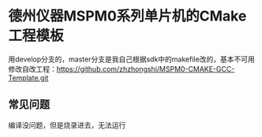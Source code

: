# 德州仪器MSPM0系列单片机的CMake工程模板

用develop分支的，master分支是我自己根据sdk中的makefile改的，基本不可用  
修改自改工程：https://github.com/zhzhongshi/MSPM0-CMAKE-GCC-Template.git

## 常见问题
编译没问题，但是烧录进去，无法运行


